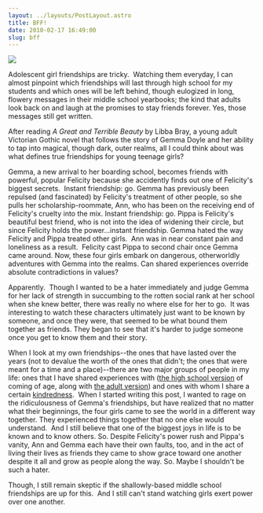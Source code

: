 ```yaml
---
layout: ../layouts/PostLayout.astro
title: BFF!
date: 2010-02-17 16:49:00
slug: bff
---
```


[![](http://www.sd68.k12.il.us/schools/orchard/LMC/great%20and%20terrible.jpg)](http://www.sd68.k12.il.us/schools/orchard/LMC/great%20and%20terrible.jpg)

Adolescent girl friendships are tricky.  Watching them everyday, I can almost pinpoint which friendships will last through high school for my students and which ones will be left behind, though eulogized in long, flowery messages in their middle school yearbooks; the kind that adults look back on and laugh at the promises to stay friends forever. Yes, those messages still get written.  
  
After reading _A Great and Terrible Beauty_ by Libba Bray, a young adult Victorian Gothic novel that follows the story of Gemma Doyle and her ability to tap into magical, though dark, outer realms, all I could think about was what defines true friendships for young teenage girls?  
  
Gemma, a new arrival to her boarding school, becomes friends with powerful, popular Felicity because she accidently finds out one of Felicity's biggest secrets.  Instant friendship: go. Gemma has previously been repulsed (and fascinated) by Felicity's treatment of other people, so she pulls her scholarship-roommate, Ann, who has been on the receiving end of Felicity's cruelty into the mix. Instant friendship: go. Pippa is Felicity's beautiful best friend, who is not into the idea of widening their circle, but since Felicity holds the power...instant friendship. Gemma hated the way Felicity and Pippa treated other girls.  Ann was in near constant pain and loneliness as a result.  Felicity cast Pippa to second chair once Gemma came around. Now, these four girls embark on dangerous, otherworldly adventures with Gemma into the realms. Can shared experiences override absolute contradictions in values?  
  
Apparently.  Though I wanted to be a hater immediately and judge Gemma for her lack of strength in succumbing to the rotten social rank at her school when she knew better, there was really no where else for her to go.  It was interesting to watch these characters ultimately just want to be known by someone, and once they were, that seemed to be what bound them together as friends. They began to see that it's harder to judge someone once you get to know them and their story.  
  
When I look at my own friendships--the ones that have lasted over the years (not to devalue the worth of the ones that didn't; the ones that were meant for a time and a place)--there are two major groups of people in my life: ones that I have shared experiences with ([the high school version](http://akindoflibrary.blogspot.com/2007/06/in-remembrance-of-nineties.html) of coming of age, along with [the adult version](http://akindoflibrary.blogspot.com/2009/08/coming-of-age-again.html)) and ones with whom I share a certain [kindredness](http://akindoflibrary.blogspot.com/2009/10/anne-shirley-youre-my-hero.html).  When I started writing this post, I wanted to rage on the ridiculousness of Gemma's friendships, but have realized that no matter what their beginnings, the four girls came to see the world in a different way together. They experienced things together that no one else would understand.  And I still believe that one of the biggest joys in life is to be known and to know others. So. Despite Felicity's power rush and Pippa's vanity, Ann and Gemma each have their own faults, too, and in the act of living their lives as friends they came to show grace toward one another despite it all and grow as people along the way. So. Maybe I shouldn't be such a hater.  
  
Though, I still remain skeptic if the shallowly-based middle school friendships are up for this.  And I still can't stand watching girls exert power over one another.
